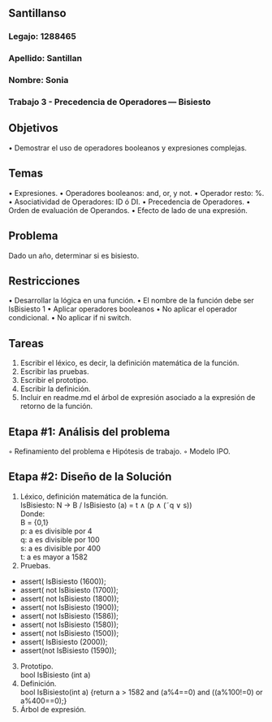 ## Santillanso
### Legajo: 1288465
### Apellido: Santillan
### Nombre: Sonia
### Trabajo 3 - Precedencia de Operadores — Bisiesto
## Objetivos
• Demostrar el uso de operadores booleanos y expresiones complejas.
## Temas
• Expresiones.
• Operadores booleanos: and, or, y not.
• Operador resto: %.
• Asociatividad de Operadores: ID ó DI.
• Precedencia de Operadores.
• Orden de evaluación de Operandos.
• Efecto de lado de una expresión.
## Problema
Dado un año, determinar si es bisiesto.
## Restricciones
• Desarrollar la lógica en una función.
• El nombre de la función debe ser IsBisiesto 1
• Aplicar operadores booleanos
• No aplicar el operador condicional.
• No aplicar if ni switch.
## Tareas
1. Escribir el léxico, es decir, la definición matemática de la función.
2. Escribir las pruebas.
3. Escribir el prototipo.
4. Escribir la definición.
5. Incluir en readme.md el árbol de expresión asociado a la expresión de retorno
de la función.

 ## Etapa #1: Análisis del problema
◦ Refinamiento del problema e Hipótesis de trabajo.
◦ Modelo IPO.

## Etapa #2: Diseño de la Solución
1. Léxico, definición matemática de la función.  
IsBisiesto: N &rightarrow; B / IsBisiesto (a) = t &and; (p &and; (&tilde;q &or; s))  
Donde:  
B = {0,1}  
p: a es divisible por 4  
q: a es divisible por 100  
s: a es divisible por 400  
t: a es mayor a 1582  
2. Pruebas.
- assert( IsBisiesto (1600));
- assert( not IsBisiesto (1700));
- assert( not IsBisiesto (1800));
- assert( not IsBisiesto (1900));
- assert( not IsBisiesto (1586));
- assert( not IsBisiesto (1580));
- assert( not IsBisiesto (1500));
- assert( IsBisiesto (2000));
- assert(not IsBisiesto (1590));
3. Prototipo.  
bool IsBisiesto (int a)
4. Definición.  
bool IsBisiesto(int a) {return a > 1582 and (a%4==0) and ((a%100!=0) or a%400==0);}
5. Árbol de expresión.

